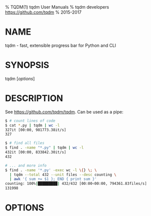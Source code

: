 % TQDM(1) tqdm User Manuals
% tqdm developers <https://github.com/tqdm>
% 2015-2017

# NAME

tqdm - fast, extensible progress bar for Python and CLI

# SYNOPSIS

tqdm [*options*]

# DESCRIPTION

See <https://github.com/tqdm/tqdm>. Can be used as a pipe:

```sh
$ # count lines of code
$ cat *.py | tqdm | wc -l
327it [00:00, 981773.38it/s]
327

$ # find all files
$ find . -name "*.py" | tqdm | wc -l
432it [00:00, 833842.30it/s]
432

# ... and more info
$ find . -name '*.py' -exec wc -l \{} \; \
  | tqdm --total 432 --unit files --desc counting \
  | awk '{ sum += $1 }; END { print sum }'
counting: 100%|█████████| 432/432 [00:00<00:00, 794361.83files/s]
131998
```

# OPTIONS

